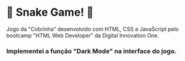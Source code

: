 # 🐍 Snake Game! 🐍

Jogo da "Cobrinha" desenvolvido com HTML, CSS e JavaScript pelo bootcamp "HTML Web Developer" da Digital Innovation One.

### Implementei a função "Dark Mode" na interface do jogo.

